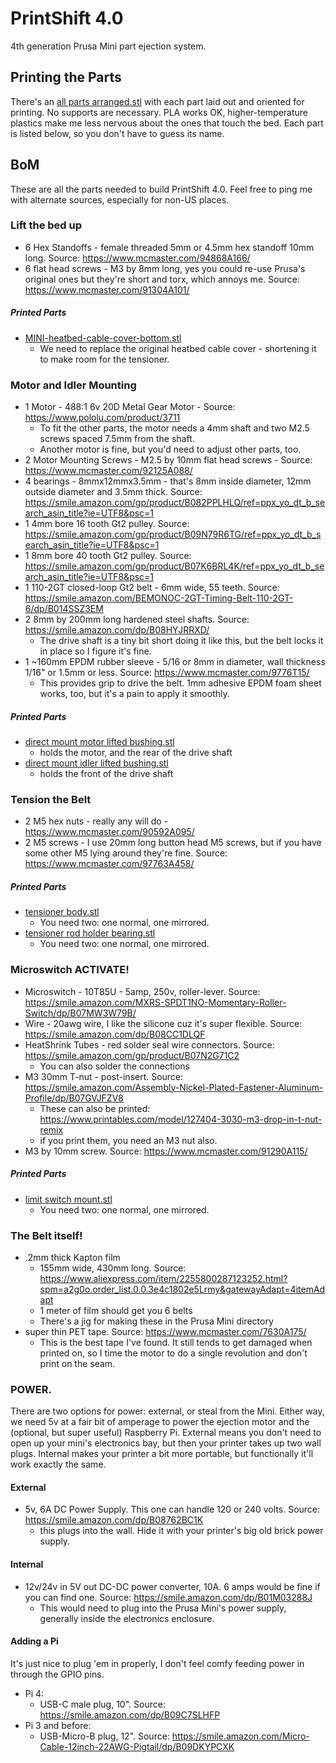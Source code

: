 # PrintShift 4.0

4th generation Prusa Mini part ejection system.

## Printing the Parts
There's an [all parts arranged.stl](https://github.com/paenian/PrintShift/blob/main/prusa%20mini/printshift%204.0%20ejector/all%20parts%20arranged.stl) with each part laid out and oriented for printing.  No supports are necessary.  PLA works OK, higher-temperature plastics make me less nervous about the ones that touch the bed.
Each part is listed below, so you don't have to guess its name.

## BoM
These are all the parts needed to build PrintShift 4.0.  Feel free to ping me with alternate sources, especially for non-US places.

### Lift the bed up
 - 6 Hex Standoffs - female threaded 5mm or 4.5mm hex standoff 10mm long.  Source: https://www.mcmaster.com/94868A166/
 - 6 flat head screws - M3 by 8mm long, yes you could re-use Prusa's original ones but they're short and torx, which annoys me.  Source: https://www.mcmaster.com/91304A101/
##### Printed Parts
 - [MINI-heatbed-cable-cover-bottom.stl](https://github.com/paenian/PrintShift/blob/main/prusa%20mini/printshift%204.0%20ejector/MINI-heatbed-cable-cover-bottom.stl)
   - We need to replace the original heatbed cable cover - shortening it to make room for the tensioner.


### Motor and Idler Mounting
 - 1 Motor - 488:1 6v 20D Metal Gear Motor - Source: https://www.pololu.com/product/3711
   - To fit the other parts, the motor needs a 4mm shaft and two M2.5 screws spaced 7.5mm from the shaft.
   - Another motor is fine, but you'd need to adjust other parts, too.   
 - 2 Motor Mounting Screws - M2.5 by 10mm flat head screws - Source: https://www.mcmaster.com/92125A088/
 - 4 bearings - 8mmx12mmx3.5mm - that's 8mm inside diameter, 12mm outside diameter and 3.5mm thick.  Source: https://smile.amazon.com/gp/product/B082PPLHLQ/ref=ppx_yo_dt_b_search_asin_title?ie=UTF8&psc=1
 - 1 4mm bore 16 tooth Gt2 pulley.  Source: https://smile.amazon.com/gp/product/B09N79R6TG/ref=ppx_yo_dt_b_search_asin_title?ie=UTF8&psc=1
 - 1 8mm bore 40 tooth Gt2 pulley.  Source: https://smile.amazon.com/gp/product/B07K6BRL4K/ref=ppx_yo_dt_b_search_asin_title?ie=UTF8&psc=1
 - 1 110-2GT closed-loop Gt2 belt - 6mm wide, 55 teeth.  Source: https://smile.amazon.com/BEMONOC-2GT-Timing-Belt-110-2GT-6/dp/B014SSZ3EM
 - 2 8mm by 200mm long hardened steel shafts.  Source: https://smile.amazon.com/dp/B08HYJRRXD/
   - The drive shaft is a tiny bit short doing it like this, but the belt locks it in place so I figure it's fine.
 - 1 ~160mm EPDM rubber sleeve - 5/16 or 8mm in diameter, wall thickness 1/16" or 1.5mm or less.  Source: https://www.mcmaster.com/9776T15/
   - This provides grip to drive the belt.  1mm adhesive EPDM foam sheet works, too, but it's a pain to apply it smoothly.
##### Printed Parts
 - [direct mount motor lifted bushing.stl](https://github.com/paenian/PrintShift/blob/main/prusa%20mini/printshift%204.0%20ejector/direct%20mount%20motor%20lifted%20bushing.stl)
   - holds the motor, and the rear of the drive shaft
 - [direct mount idler lifted bushing.stl](https://github.com/paenian/PrintShift/blob/main/prusa%20mini/printshift%204.0%20ejector/direct%20mount%20idler%20lifted%20bushing.stl)
   - holds the front of the drive shaft

 
 ### Tension the Belt
 - 2 M5 hex nuts - really any will do - https://www.mcmaster.com/90592A095/
 - 2 M5 screws - I use 20mm long button head M5 screws, but if you have some other M5 lying around they're fine.  Source: https://www.mcmaster.com/97763A458/
 ##### Printed Parts
 - [tensioner body.stl](https://github.com/paenian/PrintShift/blob/main/prusa%20mini/printshift%204.0%20ejector/tensioner%20body.stl)
   - You need two: one normal, one mirrored.
 - [tensioner rod holder bearing.stl](https://github.com/paenian/PrintShift/blob/main/prusa%20mini/printshift%204.0%20ejector/tensioner%20rod%20holder%20bearing.stl)
   - You need two: one normal, one mirrored.


 ### Microswitch ACTIVATE!
 - Microswitch - 10T85U - 5amp, 250v, roller-lever.  Source: https://smile.amazon.com/MXRS-SPDT1NO-Momentary-Roller-Switch/dp/B07MW3W79B/
 - Wire - 20awg wire, I like the silicone cuz it's super flexible.  Source: https://smile.amazon.com/dp/B08CC1DLQF
 - HeatShrink Tubes - red solder seal wire connectors.  Source: https://smile.amazon.com/gp/product/B07N2G71C2
   - You can also solder the connections
 - M3 30mm T-nut - post-insert.  Source: https://smile.amazon.com/Assembly-Nickel-Plated-Fastener-Aluminum-Profile/dp/B07GVJFZV8
   - These can also be printed: https://www.printables.com/model/127404-3030-m3-drop-in-t-nut-remix
   - if you print them, you need an M3 nut also.
 - M3 by 10mm screw.  Source: https://www.mcmaster.com/91290A115/
 ##### Printed Parts
 - [limit switch mount.stl](https://github.com/paenian/PrintShift/blob/main/prusa%20mini/printshift%204.0%20ejector/limit%20switch%20mount.stl)
   - You need two: one normal, one mirrored.
   
 
 ### The Belt itself!
 - .2mm thick Kapton film
   - 155mm wide, 430mm long. Source: https://www.aliexpress.com/item/2255800287123252.html?spm=a2g0o.order_list.0.0.3e4c1802e5Lrmy&gatewayAdapt=4itemAdapt
   - 1 meter of film should get you 6 belts 
   - There's a jig for making these in the Prusa Mini directory
 - super thin PET tape.  Source: https://www.mcmaster.com/7630A175/
   - This is the best tape I've found.  It still tends to get damaged when printed on, so I time the motor to do a single revolution and don't print on the seam.


 ### POWER.
There are two options for power: external, or steal from the Mini.  Either way, we need 5v at a fair bit of amperage to power the ejection motor and the (optional, but super useful) Raspberry Pi.
External means you don't need to open up your mini's electronics bay, but then your printer takes up two wall plugs.
Internal makes your printer a bit more portable, but functionally it'll work exactly the same.

 #### External
 - 5v, 6A DC Power Supply.  This one can handle 120 or 240 volts.  Source: https://smile.amazon.com/dp/B08762BC1K
   - this plugs into the wall.  Hide it with your printer's big old brick power supply.
 #### Internal
 - 12v/24v in 5V out DC-DC power converter, 10A.  6 amps would be fine if you can find one.  Source: https://smile.amazon.com/dp/B01M03288J
   - This would need to plug into the Prusa Mini's power supply, generally inside the electronics enclosure.
 
 
 #### Adding a Pi
 It's just nice to plug 'em in properly, I don't feel comfy feeding power in through the GPIO pins.
 - Pi 4: 
   - USB-C male plug, 10".  Source: https://smile.amazon.com/dp/B09C7SLHFP
 - Pi 3 and before:
   - USB-Micro-B plug, 12".  Source: https://smile.amazon.com/Micro-Cable-12inch-22AWG-Pigtail/dp/B09DKYPCXK
